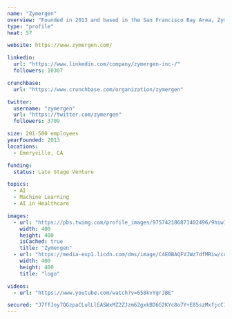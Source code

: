 ```yaml
---
name: "Zymergen"
overview: "Founded in 2013 and based in the San Francisco Bay Area, Zymergen integrates automation, machine learning, and genomics to rapidly accelerate the pace of scientific advancement. We treat the genome as a search space, leveraging machine learning to make discoveries far beyond the bounds of human intuition. In doing so, we deliver economic value, material diversity and performance capabilities not previously possible."
type: "profile"
heat: 57

website: https://www.zymergen.com/

linkedin:
  url: "https://www.linkedin.com/company/zymergen-inc-/"
  followers: 10307

crunchbase:
  url: "https://www.crunchbase.com/organization/zymergen"

twitter:
  username: "zymergen"
  url: "https://twitter.com/zymergen"
  followers: 3709

size: 201-500 employees
yearFounded: 2013
locations:
  - Emeryville, CA

funding:
  status: Late Stage Venture

topics:
  - AI
  - Machine Learning
  - AI in Healthcare

images:
  - url: "https://pbs.twimg.com/profile_images/975742186871402496/9hiwI9SS_400x400.jpg"
    width: 400
    height: 400
    isCached: true
    title: "Zymergen"
  - url: "https://media-exp1.licdn.com/dms/image/C4E0BAQFVJWz7dfMRiw/company-logo_200_200/0?e=1594857600&v=beta&t=rhBDRCG7z5wL4oYEWBCdYg_mi_C6R5CsTQCu49nbr6k"
    width: 400
    height: 400
    title: "logo"

videos:
  - url: "https://www.youtube.com/watch?v=658kvYgrJBE"

secured: "J7ffJoy7QGzpaCLulLlEASWxMZ2ZJzm62gxkBD6G2KYc8o7Y+E85szMxfjcCIBHlmCAgYU61O6uj58/UMjlGnTdGDt9zein6E8YcGYH3dIBP6UoM35l5ZoMu/IXMAlGbjpqOPm4IWRB3RVvSY9T5ygoZ/hQMWwIDjLT+WOQOfR+QF+L261TEUpOlurt785DjtpA3YC2VuOyo6mp5zObi9p5Wz2KSb2C7AnSup5arU7Dpa6MvnD2yTLz6Cii/7Wy+jUJyNsznnSOYzqZ1maJFs3NM65i5dnkrWH17ADEYH/AH4u9k442LIsVt1nx9IXiEEUUgblbTB4fL79x+ZWQJ6a1P/N3J0DavbgaQZ5h1NBy8AAKtmmaaWOWbSP12QGBrdcoHV25PlFg6cejXSuc9egAGbYZfoizJ6ABylDdcU5g=;Dbh8KowBawHdyui8ORwDZw=="
---
```


